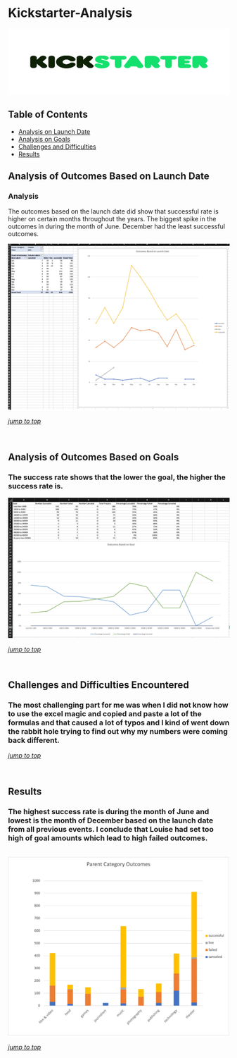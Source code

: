 # Kickstarter-Analysis

<img src="./resources/images/kickstarter-logo.jpeg" width="1200" height="150">

## Table of Contents
- [Analysis on Launch Date](https://github.com/Jenny16x/Kickstarter-Analysis#Analysis-of-Outcomes-Based-on-Launch-Date)
- [Analysis on Goals](https://github.com/Jenny16x/Kickstarter-Analysis#Analysis-of-Outcomes-Based-on-Goals)
- [Challenges and Difficulties](https://github.com/Jenny16x/Kickstarter-Analysis#Challenges-and-Difficulties-Encountered)
- [Results](https://github.com/Jenny16x/Kickstarter-Analysis#Results)


## Analysis of Outcomes Based on Launch Date

### Analysis
The outcomes based on the launch date did show that successful rate is higher on certain months throughout the years. The biggest spike in the outcomes in during the month of June. December had the least successful outcomes. <br>

<img src="./resources/images/LaunchDate2.png">

[*jump to top*](https://github.com/Jenny16x/Kickstarter-Analysis#Kickstarter-Analysis)

<br>

## Analysis of Outcomes Based on Goals

### The success rate shows that the lower the goal, the higher the success rate is.

<img src="./resources/images/goal.png">

[*jump to top*](https://github.com/Jenny16x/Kickstarter-Analysis#Kickstarter-Analysis)

<br>

## Challenges and Difficulties Encountered

### The most challenging part for me was when I did not know how to use the excel magic and copied and paste a lot of the formulas and that caused a lot of typos and I kind of went down the rabbit hole trying to find out why my numbers were coming back different.


[*jump to top*](https://github.com/Jenny16x/Kickstarter-Analysis#Kickstarter-Analysis)

<br>


## Results

### The highest success rate is during the month of June and lowest is the month of December based on the launch date from all previous events. I conclude that Louise had set too high of goal amounts which lead to high failed outcomes.

<br>
<img src="./resources/images/ParentCategoryOutcomes.png">

[*jump to top*](https://github.com/Jenny16x/Kickstarter-Analysis#Kickstarter-Analysis)